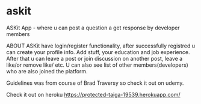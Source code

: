 # askit
ASKit App - where u can post a question a get response by developer members


ABOUT
ASKit have login/register functionality, after successfully registred u can create your profile info. Add stuff, your education and job experience. After that u can leave a post or 
join discussion on another post, leave a like/or remove like/ etc. U can also see list of other members(developers) who are also joined the platform.

Guidelines was from course of Brad Traversy so check it out on udemy.

Check it out on heroku https://protected-taiga-19539.herokuapp.com/
